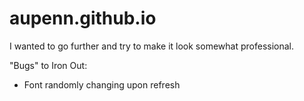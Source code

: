# aupenn.github.io

I wanted to go further and try to make it look somewhat professional. 

"Bugs" to Iron Out: 
 - Font randomly changing upon refresh
